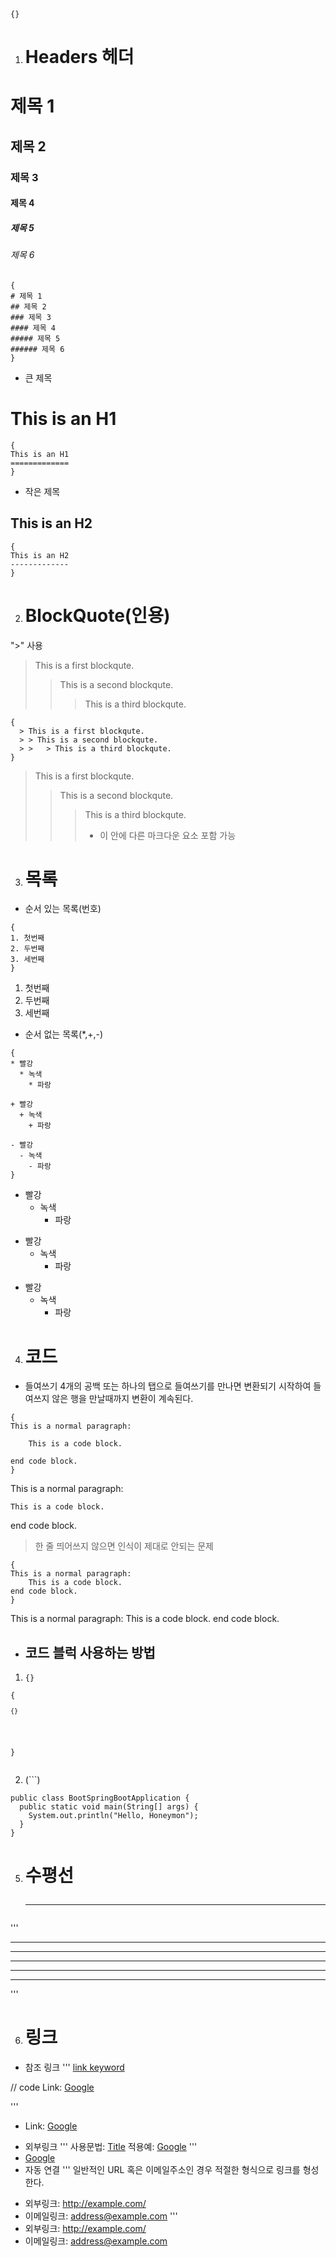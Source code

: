 <pre><code>{}</code></pre>

1. Headers 헤더
   ==============

# 제목 1
## 제목 2
### 제목 3
#### 제목 4
##### 제목 5
###### 제목 6

<pre><code>{
# 제목 1
## 제목 2
### 제목 3
#### 제목 4
##### 제목 5
###### 제목 6
}</code></pre> 

- 큰 제목

This is an H1
=============
<pre><code>{
This is an H1
=============
}</code></pre>

- 작은 제목

This is an H2
-------------
<pre><code>{
This is an H2
-------------
}</code></pre>

2. BlockQuote(인용)
   ====
">" 사용
> This is a first blockqute.
>	> This is a second blockqute.
>	>	> This is a third blockqute.
<pre><code>{
  > This is a first blockqute.
  >	> This is a second blockqute.
  >	>	> This is a third blockqute.
}</code></pre>
> This is a first blockqute.
>	> This is a second blockqute.
>	>	> This is a third blockqute.
> > > - 이 안에 다른 마크다운 요소 포함 가능

3. 목록
   ====
- 순서 있는 목록(번호)
<pre><code>{
1. 첫번째
2. 두번째
3. 세번째
}</code></pre>
1. 첫번째
2. 두번째
3. 세번째
- 순서 없는 목록(*,+,-)
<pre><code>{
* 빨강
  * 녹색
    * 파랑

+ 빨강
  + 녹색
    + 파랑

- 빨강
  - 녹색
    - 파랑
}</code></pre>
* 빨강
  * 녹색
    * 파랑

+ 빨강
  + 녹색
    + 파랑

- 빨강
  - 녹색
    - 파랑

4. 코드
   ====
- 들여쓰기
4개의 공백 또는 하나의 탭으로 들여쓰기를 만나면 변환되기 시작하여 들여쓰지 않은 행을 만날때까지 변환이 계속된다.
<pre><code>{
This is a normal paragraph:

    This is a code block.
    
end code block.
}</code></pre>

This is a normal paragraph:

    This is a code block.
    
end code block.


> 한 줄 띄어쓰지 않으면 인식이 제대로 안되는 문제
<pre><code>{
This is a normal paragraph:
    This is a code block.
end code block.
}</code></pre>
This is a normal paragraph:
    This is a code block.
end code block.

- 코드 블럭 사용하는 방법
  ----
1. <pre><code>{}</code></pre>
<pre><code>{
<pre><code>{}</code></pre>
}</code></pre>

2. (```)
   
```
public class BootSpringBootApplication {
  public static void main(String[] args) {
    System.out.println("Hello, Honeymon");
  }
}
```

5. 수평선 <hr/>
   ===
'''
* * *

***

*****

- - -

---------------------------------------
'''

6. 링크
   =====
- 참조 링크
'''
[link keyword][id]

[id]: URL "Optional Title here"

// code
Link: [Google][googlelink]

[googlelink]: https://google.com "Go google"
'''
- Link: [Google][googlelink]

[googlelink]: https://google.com "Go google"

- 외부링크
'''
사용문법: [Title](link)
적용예: [Google](https://google.com, "google link")
'''
- [Google](https://google.com, "google link")
- 자동 연결
'''
일반적인 URL 혹은 이메일주소인 경우 적절한 형식으로 링크를 형성한다.

* 외부링크: <http://example.com/>
* 이메일링크: <address@example.com>
'''
* 외부링크: <http://example.com/>
* 이메일링크: <address@example.com>
